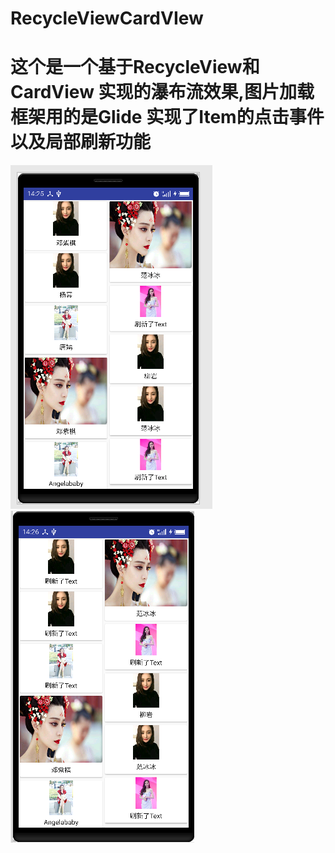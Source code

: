 # RecycleViewCardVIew
# 这个是一个基于RecycleView和CardView 实现的瀑布流效果,图片加载框架用的是Glide 实现了Item的点击事件以及局部刷新功能

![](https://github.com/wukuiqing49/RecycleViewCardVIew/raw/master/img/device111.png)
![](https://github.com/wukuiqing49/RecycleViewCardVIew/raw/master/img/device112.png)

